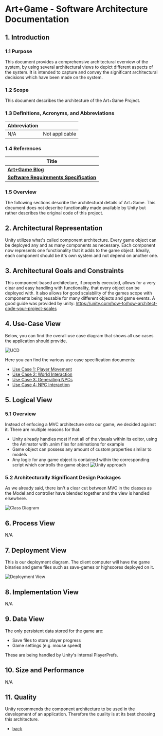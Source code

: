 # Art+Game - Software Architecture Documentation

## 1. Introduction

### 1.1 Purpose

This document provides a comprehensive architectural overview of the system, by using several architectural views to depict different aspects of the system. It is intended to capture and convey the significant architectural decisions which have been made on the system.

### 1.2 Scope

This document describes the architecture of the Art+Game Project.

### 1.3 Definitions, Acronyms, and Abbreviations

| **Abbreviation** |                |
| ---------------- | -------------- |
| N/A              | Not applicable |

### 1.4 References

| **Title**                                                                                                                 |
| -----------------------------------------------------------------------------                                             |
| [**Art+Game Blog**](https://albgei.github.io/gamedevs/)                                                                   |
| [**Software Requirements Specification**](https://albgei.github.io/gamedevs/SRS)   |

### 1.5 Overview

The following sections describe the architectural details of Art+Game.
This document does not describe functionality made available by Unity but rather describes the original code of this project.

## 2. Architectural Representation

Unity utilizes what's called component architecture. Every game object can be deployed any and as many components as necessary. Each component now represents one functionality that it adds to the game object. Ideally, each component should be it's own system and not depend on another one.

## 3. Architectural Goals and Constraints

This component-based architecture, if properly executed, allows for a very clear and easy handling with functionality, that every object can be deployed with. It also allows for good scalability of the games scope with components being reusable for many different objects and game events.
A good guide was provided by unity: https://unity.com/how-to/how-architect-code-your-project-scales

## 4. Use-Case View

Below, you can find the overall use case diagram that shows all use cases the application should provide.

![UCD](https://albgei.github.io/gamedevs/UCD%202.png)

Here you can find the various use case specification documents:

- [Use Case 1: Player Movement](https://albgei.github.io/gamedevs/UCs/UC1_Player_Movement)
- [Use Case 2: World Interaction](https://albgei.github.io/gamedevs/UCs/UC2_World_Interaction)
- [Use Case 3: Generating NPCs](https://albgei.github.io/gamedevs/UCs/UC3_Generating_NPCs)
- [Use Case 4: NPC Interaction](https://albgei.github.io/gamedevs/UCs/UC4_NPC_Interaction)

## 5. Logical View

### 5.1 Overview
Instead of enfocing a MVC architecture onto our game, we decided against it.
There are multiple reasons for that:
- Unity already handles most if not all of the visuals within its editor, using the Animator with .anim files for animations for example
- Game object can possess any amount of custom properties similar to models
- Any logic for any game object is contained within the corresponding script which controlls the game object
![Unity approach](https://albgei.github.io/gamedevs/Pictures/software-architecture.webp)

### 5.2 Architecturally Significant Design Packages
As we already said, there isn't a clear cut between MVC in the classes as the Model and controller have blended together and the view is handled elsewhere.

![Class Diagram](https://albgei.github.io/gamedevs/Pictures/Class%20Diagram.PNG)

## 6. Process View

N/A

## 7. Deployment View
This is our deployment diagram. The client computer will have the game binaries and game files such as save-games or highscores deployed on it.

![Deployment View](https://albgei.github.io/gamedevs/Pictures/Deployment.PNG)

## 8. Implementation View

N/A

## 9. Data View

The only persistent data stored for the game are:

- Save files to store player progress
- Game settings (e.g. mouse speed)

These are being handled by Unity's internal PlayerPrefs.

## 10. Size and Performance

N/A

## 11. Quality

Unity recommends the component architecture to be used in the development of an application. Therefore the quality is at its best choosing this architecture.

- [back](https://albgei.github.io/gamedevs/blog-2021-12-02)

<script src="https://utteranc.es/client.js"
        repo="albgei/gamedevs"
        issue-term="pathname"
        label="commentary_"
        theme="github-dark"
        crossorigin="anonymous"
        async>
